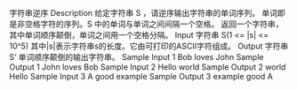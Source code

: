 字符串逆序
Description
给定字符串 S ，请逆序输出字符串的单词序列。
单词即是非空格字符的序列。S 中的单词与单词之间间隔一个空格。
返回一个字符串，其中单词顺序颠倒，单词之间用一个空格分隔。
Input
字符串 S(1 <= |s| <= 10^5)
其中|s|表示字符串s的长度。它由可打印的ASCII字符组成。
Output
字符串 S‘ 单词顺序颠倒的输出字符串。
Sample Input 1 
Bob loves John
Sample Output 1
John loves Bob
Sample Input 2 
Hello world 
Sample Output 2
world Hello
Sample Input 3 
A good example
Sample Output 3
example good A